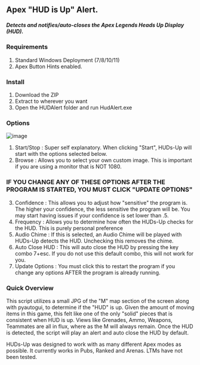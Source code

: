 ## Apex "HUD is Up" Alert.

##### Detects and notifies/auto-closes the Apex Legends Heads Up Display (HUD).

### Requirements
1) Standard Windows Deployment (7/8/10/11)
2) Apex Button Hints enabled.

### Install
1) Download the ZIP
2) Extract to wherever you want
3) Open the HUDAlert folder and run HudAlert.exe

### Options
![image](https://user-images.githubusercontent.com/91140740/216475449-9893ef0c-d505-47a1-9e03-be4053aa9631.png)
1) Start/Stop : Super self explanatory. When clicking "Start", HUDs-Up will start with the options selected below.
2) Browse : Allows you to select your own custom image. This is important if you are using a monitor that is NOT 1080.
### IF YOU CHANGE ANY OF THESE OPTIONS AFTER THE PROGRAM IS STARTED, YOU MUST CLICK "UPDATE OPTIONS"
3) Confidence : This allows you to adjust how "sensitive" the program is. The higher your confidence, the less sensitive the program will be. You may start having issues if your confidence is set lower than .5.
4) Frequency : Allows you to determine how often the HUDs-Up checks for the HUD. This is purely personal preference
5) Audio Chime : If this is selected, an Audio Chime will be played with HUDs-Up detects the HUD. Unchecking this removes the chime. 
6) Auto Close HUD : This will auto close the HUD by pressing the key combo 7+esc. If you do not use this default combo, this will not work for you.
7) Update Options : You must click this to restart the program if you change any options AFTER the program is already running.

### Quick Overview
This script utilizes a small JPG of the "M" map section of the screen along with pyautogui, to determine if the "HUD" is up. Given the amount of moving items in this game, this felt like one of the only "solid" pieces that is consistent when HUD is up. Views like Grenades, Ammo, Weapons, Teammates are all in flux, where as the M will always remain. Once the HUD is detected, the script will play an alert and auto close the HUD by default. 

HUDs-Up was designed to work with as many different Apex modes as possible. It currently works in Pubs, Ranked and Arenas. LTMs have not been tested.
